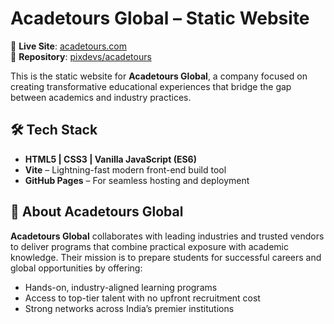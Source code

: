 # Acadetours Global – Static Website

🔗 **Live Site**: [acadetours.com](https://acadetours.com)  
📂 **Repository**: [pixdevs/acadetours](https://github.com/pixdevs/acadetours)

This is the static website for **Acadetours Global**, a company focused on creating transformative educational experiences that bridge the gap between academics and industry practices.


## 🛠️ Tech Stack

- **HTML5 | CSS3 | Vanilla JavaScript (ES6)**
- **Vite** – Lightning-fast modern front-end build tool
- **GitHub Pages** – For seamless hosting and deployment


## 🚀 About Acadetours Global

**Acadetours Global** collaborates with leading industries and trusted vendors to deliver programs that combine practical exposure with academic knowledge. Their mission is to prepare students for successful careers and global opportunities by offering:

- Hands-on, industry-aligned learning programs  
- Access to top-tier talent with no upfront recruitment cost  
- Strong networks across India’s premier institutions 
